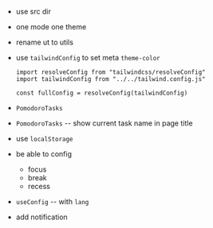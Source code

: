 - use src dir
- one mode one theme
- rename ut to utils

- use `tailwindConfig` to set meta `theme-color`

  ```
  import resolveConfig from "tailwindcss/resolveConfig"
  import tailwindConfig from "../../tailwind.config.js"

  const fullConfig = resolveConfig(tailwindConfig)
  ```

- `PomodoroTasks`
- `PomodoroTasks` -- show current task name in page title

- use `localStorage`

- be able to config

  - focus
  - break
  - recess

- `useConfig` -- with `lang`

- add notification

